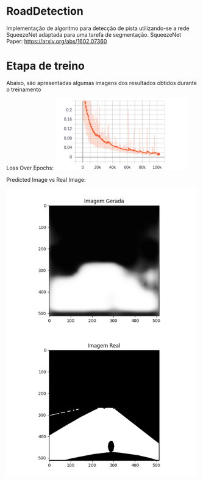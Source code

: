 # RoadDetection
Implementação de algoritmo para detecção de pista utilizando-se a rede SqueezeNet adaptada para uma tarefa de segmentação. 
SqueezeNet Paper: https://arxiv.org/abs/1602.07360

# Etapa de treino
Abaixo, são apresentadas algumas imagens dos resultados obtidos durante o treinamento

Loss Over Epochs:
![Figura 1: Loss Over Epochs](https://github.com/LeoToledo/RoadDetection/blob/main/imgs/Loss1.png)

Predicted Image vs Real Image:
<p float="left">
  <img src="https://github.com/LeoToledo/RoadDetection/blob/main/imgs/ezgif-6-6f5d9df26f2f.gif" width="500" />
  <img src="https://github.com/LeoToledo/RoadDetection/blob/main/imgs/75_real.png" width="500" /> 
</p>


